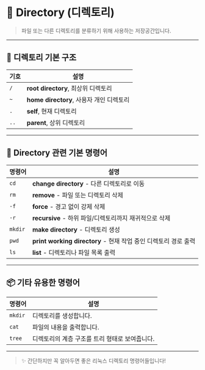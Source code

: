 # 📁 Directory (디렉토리)

> 파일 또는 다른 디렉토리를 분류하기 위해 사용하는 저장공간입니다.

---

## 🔸 디렉토리 기본 구조

| 기호        | 설명                                |
|-------------|-------------------------------------|
| `/`         | **root directory**, 최상위 디렉토리     |
| `~`         | **home directory**, 사용자 개인 디렉토리 |
| `.`         | **self**, 현재 디렉토리                 |
| `..`        | **parent**, 상위 디렉토리               |

---

## 🔧 Directory 관련 기본 명령어

| 명령어            | 설명                                                      |
|-------------------|-----------------------------------------------------------|
| `cd`              | **change directory** - 다른 디렉토리로 이동                    |
| `rm`              | **remove** - 파일 또는 디렉토리 삭제                         |
| `-f`              | **force** - 경고 없이 강제 삭제                             |
| `-r`              | **recursive** - 하위 파일/디렉토리까지 재귀적으로 삭제         |
| `mkdir`           | **make directory** - 디렉토리 생성                           |
| `pwd`             | **print working directory** - 현재 작업 중인 디렉토리 경로 출력 |
| `ls`              | **list** - 디렉토리나 파일 목록 출력                          |

---

## 📦 기타 유용한 명령어

| 명령어    | 설명                                  |
|-----------|---------------------------------------|
| `mkdir`   | 디렉토리를 생성합니다.                 |
| `cat`     | 파일의 내용을 출력합니다.              |
| `tree`    | 디렉토리의 계층 구조를 트리 형태로 보여줍니다. |

---

> ✨ 간단하지만 꼭 알아두면 좋은 리눅스 디렉토리 명령어들입니다!
